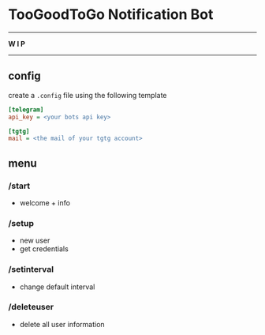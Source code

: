 # TooGoodToGo Notification Bot

---

**W I P**

---

## config

create a ```.config``` file using the following template

```ini
[telegram]
api_key = <your bots api key>

[tgtg]
mail = <the mail of your tgtg account>
```

## menu

### /start

- welcome + info

### /setup

- new user
- get credentials

### /setinterval

- change default interval

### /deleteuser

- delete all user information
